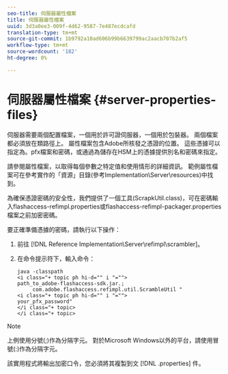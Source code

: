```yaml
---
seo-title: 伺服器屬性檔案
title: 伺服器屬性檔案
uuid: 3d3a0ee3-009f-4d62-9587-7e487ecdcafd
translation-type: tm+mt
source-git-commit: 1b9792a10ad606b99b6639799ac2aacb707b2af5
workflow-type: tm+mt
source-wordcount: '182'
ht-degree: 0%

---
```



# 伺服器屬性檔案 {#server-properties-files}

伺服器需要兩個配置檔案，一個用於許可證伺服器，一個用於包裝器。 兩個檔案都必須放在類路徑上。 屬性檔案包含Adobe所核發之憑證的位置。 這些憑據可以指定為。pfx檔案和密碼，或通過為儲存在HSM上的憑據提供別名和密碼來指定。

請參閱屬性檔案，以取得每個參數之特定值和使用情形的詳細資訊。 範例屬性檔案可在參考實作的「資源」目錄(參考Implementation\Server\resources)中找到。

為確保憑證密碼的安全性，我們提供了一個工具(ScrapkUtil.class)，可在密碼輸入flashaccess-refimpl.properties或flashaccess-refimpl-packager.properties檔案之前加密密碼。

要正確準備憑據的密碼，請執行以下操作：

1. 前往 [!DNL Reference Implementation\Server\refimpl\scrambler]。
1. 在命令提示符下，輸入命令：

   ```
   java -classpath  
   <i class="+ topic ph hi-d="" i "="">
   path_to_adobe-flashaccess-sdk.jar.; 
        com.adobe.flashaccess.refimpl.util.ScrambleUtil " 
   <i class="+ topic ph hi-d="" i "="">
   your_pfx_password" 
   </i class="+ topic> 
   </i class="+ topic>
   ```

>[!NOTE]
>
>上例使用分號(;)作為分隔字元。 對於Microsoft Windows以外的平台，請使用冒號(:)作為分隔字元。

該實用程式將輸出加密口令，您必須將其複製到文 [!DNL .properties] 件。
